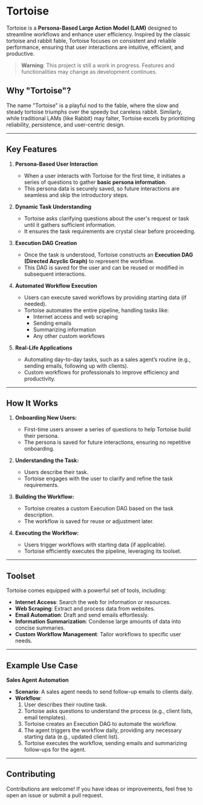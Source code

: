 # Tortoise

Tortoise is a **Persona-Based Large Action Model (LAM)** designed to streamline workflows and enhance user efficiency. Inspired by the classic tortoise and rabbit fable, Tortoise focuses on consistent and reliable performance, ensuring that user interactions are intuitive, efficient, and productive.

> **Warning**: This project is still a work in progress. Features and functionalities may change as development continues.

## **Why "Tortoise"?**
The name "Tortoise" is a playful nod to the fable, where the slow and steady tortoise triumphs over the speedy but careless rabbit. Similarly, while traditional LAMs (like Rabbit) may falter, Tortoise excels by prioritizing reliability, persistence, and user-centric design.

---

## **Key Features**

1. **Persona-Based User Interaction**
   - When a user interacts with Tortoise for the first time, it initiates a series of questions to gather **basic persona information**.
   - This persona data is securely saved, so future interactions are seamless and skip the introductory steps.

2. **Dynamic Task Understanding**
   - Tortoise asks clarifying questions about the user's request or task until it gathers sufficient information.
   - It ensures the task requirements are crystal clear before proceeding.

3. **Execution DAG Creation**
   - Once the task is understood, Tortoise constructs an **Execution DAG (Directed Acyclic Graph)** to represent the workflow.
   - This DAG is saved for the user and can be reused or modified in subsequent interactions.

4. **Automated Workflow Execution**
   - Users can execute saved workflows by providing starting data (if needed).
   - Tortoise automates the entire pipeline, handling tasks like:
     - Internet access and web scraping
     - Sending emails
     - Summarizing information
     - Any other custom workflows

5. **Real-Life Applications**
   - Automating day-to-day tasks, such as a sales agent’s routine (e.g., sending emails, following up with clients).
   - Custom workflows for professionals to improve efficiency and productivity.

---

## **How It Works**

1. **Onboarding New Users:**
   - First-time users answer a series of questions to help Tortoise build their persona.
   - The persona is saved for future interactions, ensuring no repetitive onboarding.

2. **Understanding the Task:**
   - Users describe their task.
   - Tortoise engages with the user to clarify and refine the task requirements.

3. **Building the Workflow:**
   - Tortoise creates a custom Execution DAG based on the task description.
   - The workflow is saved for reuse or adjustment later.

4. **Executing the Workflow:**
   - Users trigger workflows with starting data (if applicable).
   - Tortoise efficiently executes the pipeline, leveraging its toolset.

---

## **Toolset**
Tortoise comes equipped with a powerful set of tools, including:

- **Internet Access**: Search the web for information or resources.
- **Web Scraping**: Extract and process data from websites.
- **Email Automation**: Draft and send emails effortlessly.
- **Information Summarization**: Condense large amounts of data into concise summaries.
- **Custom Workflow Management**: Tailor workflows to specific user needs.

---

## **Example Use Case**
**Sales Agent Automation**

- **Scenario**: A sales agent needs to send follow-up emails to clients daily.
- **Workflow**:
  1. User describes their routine task.
  2. Tortoise asks questions to understand the process (e.g., client lists, email templates).
  3. Tortoise creates an Execution DAG to automate the workflow.
  4. The agent triggers the workflow daily, providing any necessary starting data (e.g., updated client list).
  5. Tortoise executes the workflow, sending emails and summarizing follow-ups for the agent.

---


## **Contributing**
Contributions are welcome! If you have ideas or improvements, feel free to open an issue or submit a pull request.

